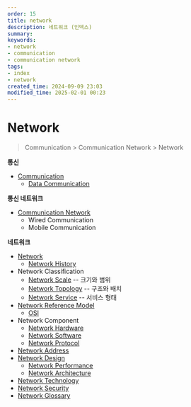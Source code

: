 ```yaml
---
order: 15
title: network
description: 네트워크 (인덱스)
summary:
keywords:
- network
- communication
- communication network
tags:
- index
- network
created_time: 2024-09-09 23:03
modified_time: 2025-02-01 00:23
---
```


# Network

> Communication > Communication Network > Network


**통신**
- [Communication](./communication/index.md)
  - [Data Communication](./communication/data-communication.md)

**통신 네트워크**
- [Communication Network](./communication-network/index.md)
  - Wired Communication
  - Mobile Communication

**네트워크**
- [Network](./network.md)
  - [Network History](./network-history.md)
- Network Classification
  - [Network Scale](./network-type-scale.md)  -- 크기와 범위
  - [Network Topology](./network-type-topology.md) -- 구조와 배치
  - [Network Service](./network-type-service.md) -- 서비스 형태
- [Network Reference Model](./network-reference-model.md)
  - [OSI](./network-reference-model.md#osi)
- Network Component
  - [Network Hardware](./network-hardware/index.md) 
  - [Network Software](./network-software/index.md)
  - [Network Protocol](./network-protocol/index.md)
- [Network Address](./network-address.md)
- [Network Design](./network-design.md)
  - [Network Performance](./network-performance.md)
  - [Network Architecture](./network-architecture.md)
- [Network Technology](./network-technology/index.md)
- [Network Security](./network-security/index.md)
- [Network Glossary](./network-glossary.md)